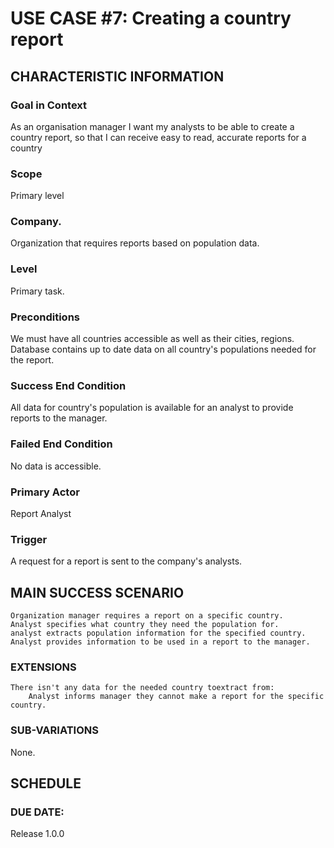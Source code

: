 # USE CASE #7: Creating a country report
## **CHARACTERISTIC INFORMATION**

### __****Goal in Context****__

As an organisation manager I want my analysts to be able to create a country report, so that I can receive easy to read, accurate reports for a country

### __****Scope****__

Primary level

### __****Company.****__

Organization that requires reports based on population data.

### __****Level****__

Primary task.

### __****Preconditions****__

We must have all countries accessible as well as their cities, regions. Database contains up to date data on all country's populations needed for the report.

### __****Success End Condition****__

All data for country's population is available for an analyst to provide reports to the manager.

### __****Failed End Condition****__

No data is accessible.

### __****Primary Actor****__

Report Analyst

### __****Trigger****__

A request for a report is sent to the company's analysts.

## __****MAIN SUCCESS SCENARIO****__

    Organization manager requires a report on a specific country.
    Analyst specifies what country they need the population for.
    analyst extracts population information for the specified country.
    Analyst provides information to be used in a report to the manager.

### __****EXTENSIONS****__

    There isn't any data for the needed country toextract from:
        Analyst informs manager they cannot make a report for the specific country.

### __****SUB-VARIATIONS****__

None.

## __****SCHEDULE****__

### __****DUE DATE:****__
Release 1.0.0
